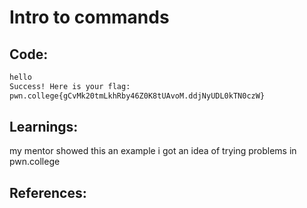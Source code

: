 # Intro to commands

## Code:
```bash
hello
Success! Here is your flag:
pwn.college{gCvMk20tmLkhRby46Z0K8tUAvoM.ddjNyUDL0kTN0czW}
```

## Learnings:
my mentor showed this an example
i got an idea of trying problems in pwn.college
## References:
